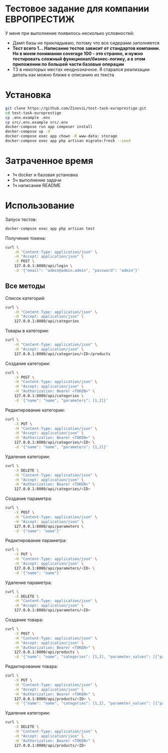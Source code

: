 # Тестовое задание для компании ЕВРОПРЕСТИЖ

У меня при выполнение появилось несколько условностей:

- Дамп базы не прикладываю, потому что все сидерами заполняется
- **Тест всего 1... Написание тестов зависит от стандартов компании. Но в моем понимании coverage 100 - это странно, и
  нужно тестировать сложный функционал/бизнес-логику, а в этом приложении по большей части базовые операции**
- ТЗ в некоторых местах неоднозначное. Я старался реализации делать как можно ближе к описанию из текста

# Установка

```sh
git clone https://github.com/ZinoviL/test-task-europrestige.git
cd test-task-europrestige
cp .env.example .env
cp src/.env.example src/.env
docker-compose run app composer install
docker-compose up -d
docker-compose exec app chown -R www-data: storage
docker-compose exec app php artisan migrate:fresh --seed
```

# Затраченное время

- 1ч docker и базовая установка
- 5ч выполнение задачи
- 1ч написание README

# Использование

Запуск тестов:

```sh
docker-compose exec app php artisan test
```

Получение токена:

```sh
curl \
    -H "Content-Type: application/json" \
    -H "Accept: application/json" \
    -X POST \
    127.0.0.1:8080/api/login \
    -d '{"email": "admin@admin.admin", "password": "admin"}'
```

## Все методы

Список категорий:

```sh
curl \
    -H "Content-Type: application/json" \
    -H "Accept: application/json" \
    127.0.0.1:8080/api/categories
```

Товары в категории:

```sh
curl \
    -H "Content-Type: application/json" \
    -H "Accept: application/json" \
    127.0.0.1:8080/api/categories/<ID>/products
```

Создание категории:

```sh
curl \
    -X POST \
    -H "Content-Type: application/json" \
    -H "Accept: application/json" \
    -H "Authorization: Bearer <TOKEN>" \
    127.0.0.1:8080/api/categories \
    -d '{"name": "name", "parameters": [1,2]}'
```

Редактирование категории:

```sh
curl \
    -X PUT \
    -H "Content-Type: application/json" \
    -H "Accept: application/json" \
    -H "Authorization: Bearer <TOKEN>" \
    127.0.0.1:8080/api/categories/<ID> \
    -d '{"name": "name", "parameters": [1,2]}'
```

Удаление категории:

```sh
curl \
    -X DELETE \
    -H "Content-Type: application/json" \
    -H "Accept: application/json" \
    -H "Authorization: Bearer <TOKEN>" \
    127.0.0.1:8080/api/categories/<ID>
```

Создание параметра:

```sh
curl \
    -X POST \
    -H "Content-Type: application/json" \
    -H "Accept: application/json" \
    127.0.0.1:8080/api/parameters \
    -d '{"name": "name"}'
```

Редактирование параметра:

```sh
curl \
    -X PUT \
    -H "Content-Type: application/json" \
    -H "Accept: application/json" \
    127.0.0.1:8080/api/parameters/<ID> \
    -d '{"name": "name"}'
```

Удаление параметра:

```sh
curl \
    -X DELETE \
    -H "Content-Type: application/json" \
    -H "Accept: application/json" \
    127.0.0.1:8080/api/parameters/<ID>
```

Создание товара:

```sh
curl \
    -X POST \
    -H "Content-Type: application/json" \
    -H "Accept: application/json" \
    -H "Authorization: Bearer <TOKEN>" \
    127.0.0.1:8080/api/products \
    -d '{"name": "name", "categories": [1,2], "parameter_values": [{"parameter_id": 1, "value": "red"}]}'
```

Редактирование товара:

```sh
curl \
    -X PUT \
    -H "Content-Type: application/json" \
    -H "Accept: application/json" \
    -H "Authorization: Bearer <TOKEN>" \
    127.0.0.1:8080/api/products/<ID> \
    -d '{"name": "name", "categories": [1,2], "parameter_values": [{"parameter_id": 1, "value": "red"}]}'
```

Удаление категории:

```sh
curl \
    -X DELETE \
    -H "Content-Type: application/json" \
    -H "Accept: application/json" \
    -H "Authorization: Bearer <TOKEN>" \
    127.0.0.1:8080/api/products/<ID>
```